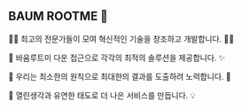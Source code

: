 ## BAUM ROOTME 👋

👨‍💻 최고의 전문가들이 모여 혁신적인 기술을 창조하고 개발합니다. 👩‍💻

🌈 바움루트미 다운 접근으로 각각의 최적의 솔루션을 제공합니다. ✨

🙌 우리는 최소한의 원칙으로 최대한의 결과를 도출하려 노력합니다. 🙌

🤔 열린생각과 유연한 태도로 더 나은 서비스를 만듭니다. 💡
